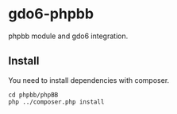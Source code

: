 # gdo6-phpbb
phpbb module and gdo6 integration.

## Install
You need to install dependencies with composer.

    cd phpbb/phpBB
    php ../composer.php install

